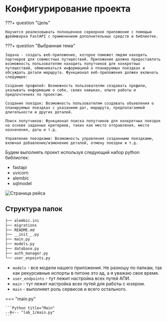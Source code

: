 # Конфигурирование проекта

???+ question "Цель"

    Научится реализовывать полноценное серверное приложение с помощью фреймворка FastAPI с применением дополнительных средств и библиотек.

???+ question "Выбранная тема"

    Задача - создать веб-приложение, которое поможет людям находить партнеров для совместных путешествий. Приложение должно предоставлять возможность пользователям находить попутчиков для конкретных путешествий, обмениваться информацией о планируемых поездках и обсуждать детали маршрута. Функционал веб-приложения должен включать следующее:

    Создание профилей: Возможность пользователям создавать профили, указывать информацию о себе, своих навыках, опыте работы и предпочтениях по проектам.

    Создание поездок: Возможность пользователям создавать объявления о планируемых поездках с указанием дат, маршрута, предполагаемой длительности и других деталей.

    Поиск попутчиков: Функционал поиска попутчиков для конкретных поездок на основе заданных критериев, таких как место отправления, место назначения, даты и т.д.

    Управление поездками: Возможность управления созданными поездками, включая добавление/изменение деталей, отмену поездки и т.д.

Будем выполнять проект используя следующий набор python библиотек:

- fastapi
- uvicorn
- alembic
- sqlmodel

![Страница рейса](../assets/lab2/flight_1.png)

## Структура папок

```bash
├── alembic.ini
├── migrations
├── README.md
├── __init__.py
├── main.py
├── models.py
├── database.py
├── auth_manager.py
└── user_enpoints.py

```

- `models` - все модели нашего приложения. Не разношу по папкам, так как рекурсивные испорты в питоне это ад, а я уважаю свое время.
- `user_endpoints` - тут лежит настройка всех путей АПИ.
- `main` - тут лежит настройка всех путей для работы с юзером.
- `main` - выполняет роль сервисов и всего остального.

=== "main.py"

    ```Python title="Main"
    --8<-- "lab_1/main.py"
    ```
